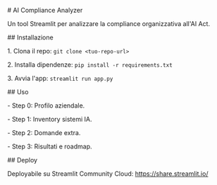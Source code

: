 \# AI Compliance Analyzer



Un tool Streamlit per analizzare la compliance organizzativa all'AI Act.



\## Installazione

1\. Clona il repo: `git clone <tuo-repo-url>`

2\. Installa dipendenze: `pip install -r requirements.txt`

3\. Avvia l'app: `streamlit run app.py`



\## Uso

\- Step 0: Profilo aziendale.

\- Step 1: Inventory sistemi IA.

\- Step 2: Domande extra.

\- Step 3: Risultati e roadmap.



\## Deploy

Deployabile su Streamlit Community Cloud: https://share.streamlit.io/

